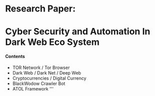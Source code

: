 # Research Paper: 
# Cyber Security and Automation In Dark Web Eco System
#### Contents
- TOR Network / Tor Browser
- Dark Web / Dark Net / Deep Web
- Cryptocurrencies / Digital Currency
- BlackWodow Crawler Bot
- ATOL Framework
'''
